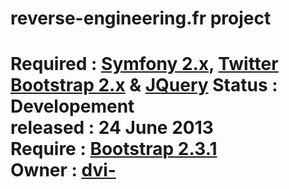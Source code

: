 <h1> reverse-engineering.fr project<h1>
 
 
Required : <a href="https://github.com/Symfony/symfony" target="_blank">Symfony 2.x</a>, <a href="https://github.com/twitter/bootstrap" target="_blank">Twitter Bootstrap 2.x</a> & <a href="https://github.com/jquery" target="_blank">JQuery</a>
Status : Developement <br>
released : 24 June 2013 <br>
Require : <a href="https://github.com/twitter/bootstrap" target="_blank">Bootstrap 2.3.1</a> <br>
Owner : <a href="https://connect.sensiolabs.com/profile/dvi-" target="_blank">dvi-</a> <br>
